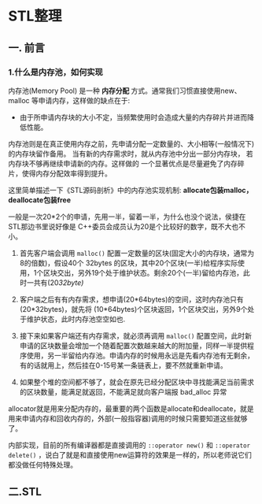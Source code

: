 # STL整理

## 一. 前言

### 1.什么是内存池，如何实现

内存池(Memory Pool) 是一种 **内存分配** 方式。通常我们习惯直接使用new、malloc 等申请内存，这样做的缺点在于:

+ 由于所申请内存块的大小不定，当频繁使用时会造成大量的内存碎片并进而降低性能。

内存池则是在真正使用内存之前，先申请分配一定数量的、大小相等(一般情况下)的内存块留作备用。 当有新的内存需求时，就从内存池中分出一部分内存块， 若内存块不够再继续申请新的内存。这样做的 一个显著优点是尽量避免了内存碎片，使得内存分配效率得到提升。

这里简单描述一下《STL源码剖析》中的内存池实现机制:   **allocate包装malloc，deallocate包装free**

一般是一次20*2个的申请，先用一半，留着一半，为什么也没个说法，侯捷在STL那边书里说好像是 C++委员会成员认为20是个比较好的数字，既不大也不小。

1. 首先客户端会调用 `malloc()` 配置一定数量的区块(固定大小的内存块，通常为8的倍数)，假设40个 32bytes 的区块，其中20个区块(一半)给程序实际使用，1个区块交出，另外19个处于维护状态。剩余20个(一半)留给内存池，此时一共有(20*32byte)*
2. 客户端之后有有内存需求，想申请(20\*64bytes)的空间，这时内存池只有(20\*32bytes)，就先将 (10*64bytes)个区块返回，1个区块交出，另外9个处于维护状态，此时内存池空空如也.

3. 接下来如果客户端还有内存需求，就必须再调用 `malloc()` 配置空间，此时新申请的区块数量会增加一个随着配置次数越来越大的附加量，同样一半提供程序使用，另一半留给内存池。申请内存的时候用永远是先看内存池有无剩余，有的话就用上，然后挂在0-15号某一条链表上，要不然就重新申请。

4. 如果整个堆的空间都不够了，就会在原先已经分配区块中寻找能满足当前需求的区块数量，能满足就返回，不能满足就向客户端报 bad_alloc 异常

allocator就是用来分配内存的，最重要的两个函数是allocate和deallocate，就是用来申请内存和回收内存的，外部(一般指容器)调用的时候只需要知道这些就够了。

内部实现，目前的所有编译器都是直接调用的 `::operator new()` 和 `::operator delete()` ，说白了就是和直接使用new运算符的效果是一样的，所以老师说它们都没做任何特殊处理。



## 二.STL











